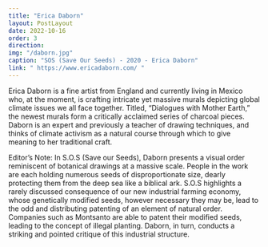 ```yaml
---
title: "Erica Daborn"
layout: PostLayout
date: 2022-10-16
order: 3
direction:
img: "/daborn.jpg"
caption: "SOS (Save Our Seeds) - 2020 - Erica Daborn"
link: " https://www.ericadaborn.com/ "
---
```


Erica Daborn is a fine artist from England and currently living in Mexico who, at the moment, is crafting intricate yet massive murals depicting global climate issues we all face together. Titled, “Dialogues with Mother Earth,” the newest murals form a critically acclaimed series of charcoal pieces. Daborn is an expert and previously a teacher of drawing techniques, and thinks of climate activism as a natural course through which to give meaning to her traditional craft.

Editor’s Note: In S.O.S (Save our Seeds), Daborn presents a visual order reminiscent of botanical drawings at a massive scale. People in the work are each holding numerous seeds of disproportionate size, dearly protecting them from the deep sea like a biblical ark. S.O.S highlights a rarely discussed consequence of our new industrial farming economy, whose genetically modified seeds, however necessary they may be, lead to the odd and distributing patenting of an element of natural order. Companies such as Montsanto are able to patent their modified seeds, leading to the concept of illegal planting. Daborn, in turn, conducts a striking and pointed critique of this industrial structure. 